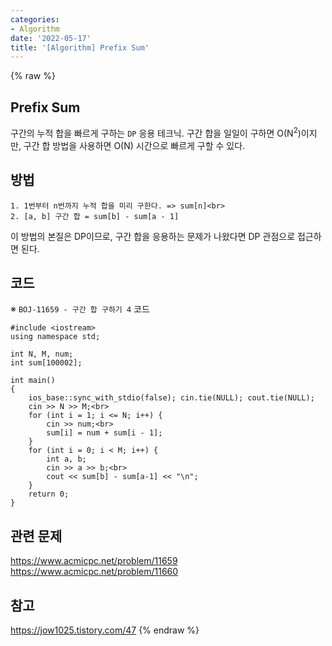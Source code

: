 ```yaml
---
categories:
- Algorithm
date: '2022-05-17'
title: '[Algorithm] Prefix Sum'
---
```


{% raw %}
## Prefix Sum
구간의 누적 합을 빠르게 구하는 `DP` 응용 테크닉. 구간 합을 일일이 구하면 O(N<sup>2</sup>)이지만, 구간 합 방법을 사용하면 O(N) 시간으로 빠르게 구할 수 있다.

## 방법
```
1. 1번부터 n번까지 누적 합을 미리 구한다. => sum[n]<br>
2. [a, b] 구간 합 = sum[b] - sum[a - 1]
```

이 방법의 본질은 DP이므로, 구간 합을 응용하는 문제가 나왔다면 DP 관점으로 접근하면 된다.

## 코드
※ `BOJ-11659 - 구간 합 구하기 4` 코드
```
#include <iostream>
using namespace std;

int N, M, num;
int sum[100002];

int main()
{
	ios_base::sync_with_stdio(false); cin.tie(NULL); cout.tie(NULL);
	cin >> N >> M;<br>
	for (int i = 1; i <= N; i++) {
		cin >> num;<br>
		sum[i] = num + sum[i - 1];
	}
	for (int i = 0; i < M; i++) {
		int a, b;
		cin >> a >> b;<br>
		cout << sum[b] - sum[a-1] << "\n";
	}
	return 0;
}
```

## 관련 문제
https://www.acmicpc.net/problem/11659
https://www.acmicpc.net/problem/11660

## 참고
https://jow1025.tistory.com/47
{% endraw %}